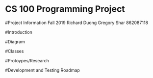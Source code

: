# CS 100 Programming Project

#Project Information
Fall 2019
Richard Duong
Gregory Shar 862087118

#Introduction

#Diagram

#Classes

#Protoypes/Research

#Development and Testing Roadmap
